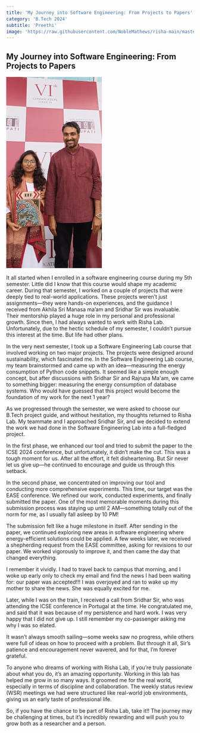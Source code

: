 ```yaml
---
title: 'My Journey into Software Engineering: From Projects to Papers'
category: 'B.Tech 2024'
subtitle: 'Preethi'
image: 'https://raw.githubusercontent.com/NobleMathews/risha-main/master/src/Pages/_images/preethi.jpg'
---
```


## My Journey into Software Engineering: From Projects to Papers

![My Time with RISHA Lab](https://raw.githubusercontent.com/NobleMathews/risha-main/master/src/Pages/_images/preethi.jpg)

It all started when I enrolled in a software engineering course during my 5th semester. Little did I know that this course would shape my academic career. During that semester, I worked on a couple of projects that were deeply tied to real-world applications. These projects weren’t just assignments—they were hands-on experiences, and the guidance I received from Akhila Sri Manasa ma’am and Sridhar Sir was invaluable. Their mentorship played a huge role in my personal and professional growth. Since then, I had always wanted to work with Risha Lab. Unfortunately, due to the hectic schedule of my semester, I couldn’t pursue this interest at the time. But life had other plans. 

In the very next semester, I took up a Software Engineering Lab course that involved working on two major projects. The projects were designed around sustainability, which fascinated me.  In the Software Engineering Lab course, my team brainstormed and came up with an idea—measuring the energy consumption of Python code snippets. It seemed like a simple enough concept, but after discussions with Sridhar Sir and Rajrupa Ma'am, we came to something bigger: measuring the energy consumption of database systems. Who would have guessed that this project would become the foundation of my work for the next 1 year?

As we progressed through the semester, we were asked to choose our B.Tech project guide, and without hesitation, my thoughts returned to Risha Lab. My teammate and I approached Sridhar Sir, and we decided to extend the work we had done in the Software Engineering Lab into a full-fledged project.

In the first phase, we enhanced our tool and tried to submit the paper to the ICSE 2024 conference, but unfortunately, it didn’t make the cut. This was a tough moment for us. After all the effort, it felt disheartening. But Sir never let us give up—he continued to encourage and guide us through this setback.

In the second phase, we concentrated on improving our tool and conducting more comprehensive experiments. This time, our target was the EASE conference. We refined our work, conducted experiments, and finally submitted the paper. One of the most memorable moments during this submission process was staying up until 2 AM—something totally out of the norm for me, as I usually fall asleep by 10 PM!

The submission felt like a huge milestone in itself. After sending in the paper, we continued exploring new areas in software engineering where energy-efficient solutions could be applied. A few weeks later, we received a shepherding request from the EASE committee, asking for revisions to our paper. We worked vigorously to improve it, and then came the day that changed everything.

I remember it vividly. I had to travel back to campus that morning, and I woke up early only to check my email and find the news I had been waiting for: our paper was accepted!!! I was overjoyed and ran to wake up my mother to share the news. She was equally excited for me.

Later, while I was on the train, I received a call from Sridhar Sir, who was attending the ICSE conference in Portugal at the time. He congratulated me, and said that it was because of my persistence and hard work. I was very happy that I did not give up. I still remember my co-passenger asking me why I was so elated.

It wasn’t always smooth sailing—some weeks saw no progress, while others were full of ideas on how to proceed with a problem. But through it all, Sir’s patience and encouragement never wavered, and for that, I’m forever grateful.

To anyone who dreams of working with Risha Lab, if you’re truly passionate about what you do, it’s an amazing opportunity. Working in this lab has helped me grow in so many ways. It groomed me for the real world, especially in terms of discipline and collaboration. The weekly status review (WSR)  meetings we had were structured like real-world job environments, giving us an early taste of professional life.

So, if you have the chance to be part of Risha Lab, take it!! The journey may be challenging at times, but it’s incredibly rewarding and will push you to grow both as a researcher and a person.
